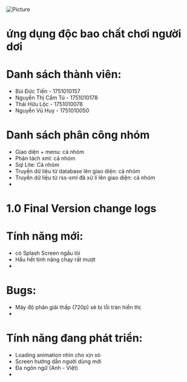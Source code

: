 ![Picture](https://s1cdn.vnecdn.net/vnexpress/restruct/i/v336/logo_default.jpg)
# ứng dụng độc bao chất chơi người dơi
# Danh sách thành viên:
* Bùi Đức Tiến - 1751010157
* Nguyễn Thị Cẩm Tú - 1751010178
* Thái Hữu Lộc - 1751010078
* Nguyễn Vũ Huy - 1751010050
# Danh sách phân công nhóm
* Giao diện + menu: cả nhóm
* Phân tách xml: cả nhóm
* Sql Lite: Cả nhóm
* Truyền dữ liệu từ database lên giao diện: cả nhóm
* Truyền dữ liệu từ rss-xml đã xử lí lên giao diện: cả nhóm
* 



# 1.0 Final Version change logs
# Tính năng mới:
* có Splash Screen ngầu lòi
* Hầu hết tính năng chạy rất mượt 
*
# Bugs:
* Máy độ phân giải thấp (720p) sẽ bị lỗi tràn hiển thị
* 
# Tính năng đang phát triển:
* Loading animation nhìn cho xịn xò
* Screen hướng dẫn người dùng mới
* Đa ngôn ngữ (Anh - Việt)
*
     

